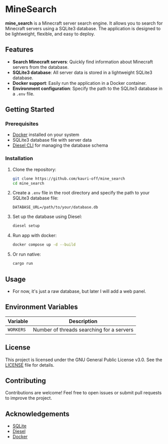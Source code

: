 # MineSearch

**mine_search** is a Minecraft server search engine. It allows you to search for Minecraft servers using a SQLite3 database. The application is designed to be lightweight, flexible, and easy to deploy.

## Features

- **Search Minecraft servers**: Quickly find information about Minecraft servers from the database.
- **SQLite3 database**: All server data is stored in a lightweight SQLite3 database.
- **Docker support**: Easily run the application in a Docker container.
- **Environment configuration**: Specify the path to the SQLite3 database in a `.env` file.

## Getting Started

### Prerequisites

- [Docker](https://www.docker.com/) installed on your system
- SQLite3 database file with server data
- [Diesel CLI](https://diesel.rs/) for managing the database schema

### Installation

1. Clone the repository:
   ```bash
   git clone https://github.com/kauri-off/mine_search
   cd mine_search
   ```

2. Create a `.env` file in the root directory and specify the path to your SQLite3 database file:
   ```env
   DATABASE_URL=/path/to/your/database.db
   ```

3. Set up the database using Diesel:
   ```bash
   diesel setup
   ```

4. Run app with docker:
   ```bash
   docker compose up -d --build
   ```

5. Or run native:
   ```bash
   cargo run
   ```

## Usage

- For now, it's just a raw database, but later I will add a web panel.

## Environment Variables

| Variable       | Description                         |
|----------------|-------------------------------------|
| `WORKERS` | Number of threads searching for a servers |

## License

This project is licensed under the GNU General Public License v3.0. See the [LICENSE](LICENSE) file for details.

## Contributing

Contributions are welcome! Feel free to open issues or submit pull requests to improve the project.

## Acknowledgements

- [SQLite](https://www.sqlite.org/)
- [Diesel](https://diesel.rs/)
- [Docker](https://www.docker.com/)

